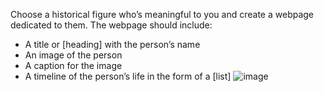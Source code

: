 Choose a historical figure who’s meaningful to you and create a webpage dedicated to them. The webpage should include:

- A title or [heading] with the person’s name
- An image of the person
- A caption for the image
- A timeline of the person’s life in the form of a [list]
![image]([https://github.com/WinnieKabuya/Tribute-page/assets/124347504/1055943f-d5ee-48f0-b9ad-b6ed3801af52](https://main--wangari-maathai.netlify.app/))


